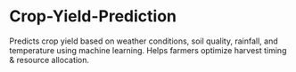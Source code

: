 # Crop-Yield-Prediction
Predicts crop yield based on weather conditions, soil quality, rainfall, and temperature  using  machine learning. Helps farmers optimize harvest timing &amp; resource allocation.
